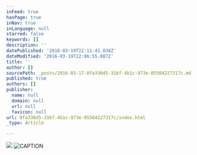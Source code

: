 ```yaml
---
inFeed: true
hasPage: true
inNav: true
inLanguage: null
starred: false
keywords: []
description: ''
datePublished: '2016-03-19T22:11:41.038Z'
dateModified: '2016-03-19T22:06:55.087Z'
title: ''
author: []
sourcePath: _posts/2016-03-17-0fa330d5-316f-4b1c-973e-05504227317c.md
published: true
authors: []
publisher:
  name: null
  domain: null
  url: null
  favicon: null
url: 0fa330d5-316f-4b1c-973e-05504227317c/index.html
_type: Article

---
```

![](https://s3-us-west-2.amazonaws.com/the-grid-img/p/4477a7ea27fe1a2c6439091ddad2788c55dc0933.jpg)
![CAPTION](https://s3-us-west-2.amazonaws.com/the-grid-img/p/c6f59707ab36328e87dfdce47cca428840c702a2.png)